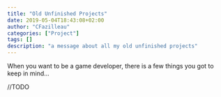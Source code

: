 ```yaml
---
title: "Old Unfinished Projects"
date: 2019-05-04T18:43:08+02:00
author: "CFazilleau"
categories: ["Project"]
tags: []
description: "a message about all my old unfinished projects"
---
```


When you want to be a game developer, there is a few things you got to keep in mind...

//TODO